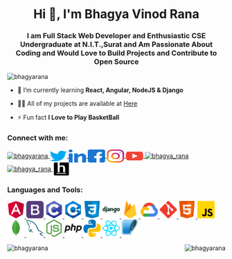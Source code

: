 <h1 align="center">Hi 👋, I'm Bhagya Vinod Rana</h1>
<h3 align="center">I am Full Stack Web Developer and Enthusiastic CSE Undergraduate at N.I.T.,Surat and Am Passionate About Coding and Would Love to Build Projects and Contribute to Open Source</h3>

<p align="left"> <img src="https://komarev.com/ghpvc/?username=bhagyarana&label=Profile%20views&color=0e75b6&style=flat" alt="bhagyarana" /> </p>

- 🌱 I’m currently learning **React, Angular, NodeJS & Django**

- 👨‍💻 All of my projects are available at [Here](https://github.com/BhagyaRana/)

- ⚡ Fun fact **I Love to Play BasketBall**

<h3 align="left">Connect with me:</h3>

<p align="left">

<a href="https://dev.to/bhagyarana" target="blank">
<img align="center" src="https://cdn.jsdelivr.net/npm/simple-icons@3.0.1/icons/dev-dot-to.svg" alt="bhagyarana" height="30" width="40" />
</a>

<a href="https://twitter.com/bhagya_rana" target="blank">
<img align="center" src="/images/icons/Social/twitter.svg" alt="bhagya_rana" height="30" width="40" />
</a>

<a href="https://linkedin.com/in/bhagyarana" target="blank">
<img align="center" src="/images/icons/Social/linked-in-alt.svg" alt="bhagyarana" height="30" width="40" />
</a>

<a href="https://fb.com/bhagyarana007" target="blank">
<img align="center" src="/images/icons/Social/facebook.svg" alt="bhagyarana007" height="30" width="40" />
</a>

<a href="https://instagram.com/bhagyarana4" target="blank">
<img align="center" src="/images/icons/Social/instagram.svg" alt="bhagyarana4" height="30" width="40" />
</a>

<a href="https://www.youtube.com/c/bhagya rana" target="blank">
<img align="center" src="/images/icons/Social/youtube.svg" alt="bhagya rana" height="30" width="40" />
</a>

<a href="https://www.codechef.com/users/bhagya_rana" target="blank">
<img align="center" src="https://cdn.jsdelivr.net/npm/simple-icons@3.1.0/icons/codechef.svg" alt="bhagya_rana" height="30" width="40" />
</a>

<a href="https://codeforces.com/profile/bhagya_rana" target="blank">
<img align="center" src="https://cdn.jsdelivr.net/npm/simple-icons@3.0.1/icons/codeforces.svg" alt="bhagya_rana" height="30" width="40" />
</a>

<a href="https://www.hackerearth.com/@bhagyarana2001" target="blank">
<img align="center" src="/images/icons/Social/hackerearth.svg" alt="@bhagyarana2001" height="30" width="40" />
</a>

</p>

<h3 align="left">Languages and Tools:</h3>

<p align="left"> 

<a href="https://angular.io" target="_blank"> 
<img src="/images/icons/FrontendDevelopment/angularjs.svg" alt="angularjs" width="40" height="40"/> 
</a> 

<a href="https://getbootstrap.com" target="_blank">
<img src="/images/icons/FrontendDevelopment/bootstrap.svg" alt="bootstrap" width="40" height="40"/> 
</a> 

<a href="https://www.cprogramming.com/" target="_blank"> 
<img src="/images/icons/ProgrammingLanguages/c.svg" alt="c" width="40" height="40"/> 
</a> 

<a href="https://www.w3schools.com/cpp/" target="_blank"> 
<img src="/images/icons/ProgrammingLanguages/cpp.svg" alt="cplusplus" width="40" height="40"/> 
</a> 

<a href="https://www.w3schools.com/css/" target="_blank"> 
<img src="/images/icons/FrontendDevelopment/css.svg" alt="css3" width="40" height="40"/> 
</a>

<a href="https://www.djangoproject.com/" target="_blank"> 
<img src="/images/icons/Framework/django.svg" alt="django" width="40" height="40"/> 
</a> 

<a href="https://firebase.google.com/" target="_blank"> 
<img src="/images/icons/BaaS/firebase.svg" alt="firebase" width="40" height="40"/> 
</a> 

<a href="https://cloud.google.com" target="_blank"> 
<img src="/images/icons/Devops/gcp.svg" alt="gcp" width="40" height="40"/> 
</a>

<a href="https://git-scm.com/" target="_blank"> 
<img src="/images/icons/Other/git.svg" alt="git" width="40" height="40"/> 
</a>

<a href="https://www.w3.org/html/" target="_blank"> 
<img src="/images/icons/FrontendDevelopment/html.svg" alt="html5" width="40" height="40"/>
</a> 

<a href="https://developer.mozilla.org/en-US/docs/Web/JavaScript" target="_blank"> 
<img src="/images/icons/ProgrammingLanguages/javascript.svg" alt="javascript" width="40" height="40"/>
</a>

<a href="https://www.mongodb.com/" target="_blank"> 
<img src="/images/icons/Database/mongodb.svg" alt="mongodb" width="40" height="40"/>
</a> 

<a href="https://www.mysql.com/" target="_blank"> 
<img src="/images/icons/Database/mysql.svg" alt="mysql" width="40" height="40"/> 
</a>

<a href="https://nodejs.org" target="_blank"> 
<img src="/images/icons/BackendDevelopment/nodejs.svg" alt="nodejs" width="40" height="40"/>
</a>

<a href="https://www.php.net" target="_blank"> 
<img src="/images/icons/ProgrammingLanguages/php.svg" alt="php" width="40" height="40"/> 
</a>

<a href="https://www.python.org" target="_blank"> 
<img src="/images/icons/ProgrammingLanguages/python.svg" alt="python" width="40" height="40"/> 
</a>

<a href="https://reactjs.org/" target="_blank"> 
<img src="/images/icons/FrontendDevelopment/reactjs.svg" alt="react" width="40" height="40"/>
</a> 

<a href="https://www.sqlite.org/" target="_blank"> 
<img src="/images/icons/Database/sqlite.svg" alt="sqlite" width="40" height="40"/> 
</a>

</p>

<p><img align="left" src="https://github-readme-stats.vercel.app/api/top-langs?username=bhagyarana&show_icons=true&locale=en&layout=compact" alt="bhagyarana" /></p>

<p><img align="right" src="https://github-readme-stats.vercel.app/api?username=bhagyarana&show_icons=true&locale=en" alt="bhagyarana" /></p>
